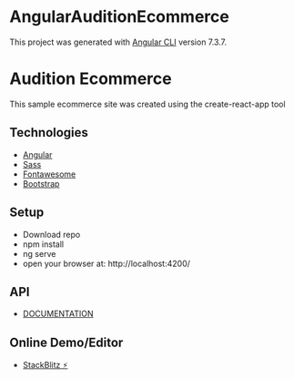 # AngularAuditionEcommerce

This project was generated with [Angular CLI](https://github.com/angular/angular-cli) version 7.3.7.

# Audition Ecommerce
This sample ecommerce site was created using the create-react-app tool

## Technologies
* [Angular](https://angular.io/)
* [Sass](https://sass-lang.com/)
* [Fontawesome](https://fontawesome.com/)
* [Bootstrap](https://getbootstrap.com/)

## Setup
* Download repo
* npm install
* ng serve
* open your browser at: http://localhost:4200/

## API
* [DOCUMENTATION](https://sng-prod.herokuapp.com/api-docs/#/)

## Online Demo/Editor
* [StackBlitz ⚡️](https://stackblitz.com/edit/react-audition-ecommerce)
